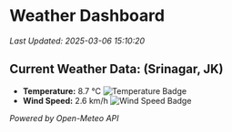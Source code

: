 
# Weather Dashboard

_Last Updated: 2025-03-06 15:10:20_

## Current Weather Data: (Srinagar, JK)
- **Temperature:** 8.7 °C ![Temperature Badge](https://img.shields.io/badge/Temperature-Low%20Temp-blue)
- **Wind Speed:** 2.6 km/h ![Wind Speed Badge](https://img.shields.io/badge/Wind%20Speed-Light%20Wind-blue)

*Powered by Open-Meteo API*
